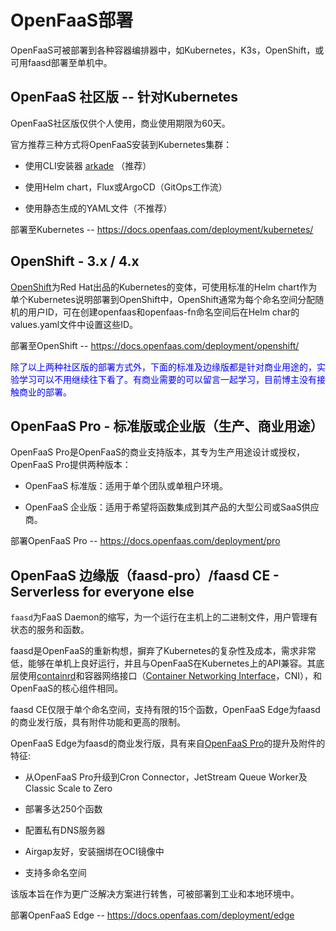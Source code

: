 # OpenFaaS部署
OpenFaaS可被部署到各种容器编排器中，如Kubernetes，K3s，OpenShift，或可用faasd部署至单机中。

## OpenFaaS 社区版 -- 针对Kubernetes

OpenFaaS社区版仅供个人使用，商业使用期限为60天。

官方推荐三种方式将OpenFaaS安装到Kubernetes集群：

* 使用CLI安装器 [arkade](https://arkade.dev/) （推荐）

* 使用Helm chart，Flux或ArgoCD（GitOps工作流）

* 使用静态生成的YAML文件（不推荐）

部署至Kubernetes -- https://docs.openfaas.com/deployment/kubernetes/

## OpenShift - 3.x / 4.x
[OpenShift](https://www.redhat.com/en/technologies/cloud-computing/openshift)为Red Hat出品的Kubernetes的变体，可使用标准的Helm chart作为单个Kubernetes说明部署到OpenShift中，OpenShift通常为每个命名空间分配随机的用户ID，可在创建openfaas和openfaas-fn命名空间后在Helm char的values.yaml文件中设置这些ID。

部署至OpenShift -- https://docs.openfaas.com/deployment/openshift/


<font color=blue>除了以上两种社区版的部署方式外，下面的标准及边缘版都是针对商业用途的，实验学习可以不用继续往下看了。有商业需要的可以留言一起学习，目前博主没有接触商业的部署。</font>

## OpenFaaS Pro - 标准版或企业版（生产、商业用途）
OpenFaaS Pro是OpenFaaS的商业支持版本，其专为生产用途设计或授权，OpenFaaS Pro提供两种版本：

* OpenFaaS 标准版：适用于单个团队或单租户环境。

* OpenFaaS 企业版：适用于希望将函数集成到其产品的大型公司或SaaS供应商。

部署OpenFaaS Pro -- https://docs.openfaas.com/deployment/pro


## OpenFaaS 边缘版（faasd-pro）/faasd CE - Serverless for everyone else

`faasd`为FaaS Daemon的缩写，为一个运行在主机上的二进制文件，用户管理有状态的服务和函数。

faasd是OpenFaaS的重新构想，摒弃了Kubernetes的复杂性及成本，需求非常低，能够在单机上良好运行，并且与OpenFaaS在Kubernetes上的API兼容。其底层使用[containrd](https://containerd.io/)和容器网络接口（[Container Networking Interface](https://github.com/containernetworking/cni)，CNI），和OpenFaaS的核心组件相同。

faasd CE仅限于单个命名空间，支持有限的15个函数，OpenFaaS Edge为faasd的商业发行版，具有附件功能和更高的限制。

OpenFaaS Edge为faasd的商业发行版，具有来自[OpenFaaS Pro](https://docs.openfaas.com/openfaas-pro/introduction/)的提升及附件的特征:

* 从OpenFaaS Pro升级到Cron Connector，JetStream Queue Worker及Classic Scale to Zero

* 部署多达250个函数

* 配置私有DNS服务器

* Airgap友好，安装捆绑在OCI镜像中

* 支持多命名空间

该版本旨在作为更广泛解决方案进行转售，可被部署到工业和本地环境中。

部署OpenFaaS Edge -- https://docs.openfaas.com/deployment/edge
